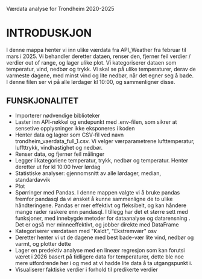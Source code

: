 Værdata analyse for Trondheim 2020-2025

# INTRODUSKJON

I denne mappa henter vi inn ulike værdata fra API_Weather fra februar til mars i 2025. Vi behandler deretter dataen, renser den, fjerner feil verdier / verdier out of range, og lager ulike plot. Vi kategoriserer dataen som temperatur, vind, nedbør og trykk. Vi skal se på ulike temperaturer, derav de varmeste dagene, med minst vind og lite nedbør, når det egner seg å bade. I denne filen ser vi på alle lørdager kl 10:00, og sammenligner disse.


## FUNSKJONALITET
- Importerer nødvendige biblioteker
- Laster inn API-nøkkel og endepunkt med .env-filen, som sikrer at sensetive opplysninger ikke eksponeres i koden
- Henter data og lagrer som CSV-fil ved navn trondheim_vaerdata_full_1.csv. Vi velger værparametrene lufttemperatur, luffttrykk, vindhastighet og nedbør.
- Renser data, og fjerner feil målinger
- Legger i kategoriene temperatur, trykk, nedbør og temperatur. Henter deretter ut for kl 10:00 hver lørdag 
- Statistiske analyser: gjennomsnitt av alle lørdager, median, standardavvik
- Plot
- Spørringer med Pandas. I denne mappen valgte vi å bruke pandas fremfor pandasql da vi ønsket å kunne sammenligne de to ulike håndteringene. Pandas er mer effektivt og fleksibelt, og kan håndere mange rader raskere enn pandasql. I tillegg har det et større sett med funksjoner, med innebygde metoder for dataanalyse og datarensning . Det er også mer minneeffektivt, og jobber direkte med DataFrame
- Kategoriserer værdataen med "Kaldt", "Ekstremvær" osv
- Deretter henter vi ut de dagene med best bade-vær lite vind, nedbør og varmt, og plotter dette
- Lager en predektiv analyse med en lineær regresjon som kan forutsi været i 2026 basert på tidligere data for temperaturer, dette ble noe mere utfordrende her i og med at vi hadde lite data å ta utgangspunkt i. 
- Visualiserer faktiske verdier i forhold til predikerte verdier


